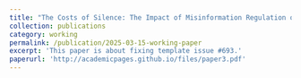 ```yaml
---
title: "The Costs of Silence: The Impact of Misinformation Regulation on Finfluencers and Corporate Information Environment"
collection: publications
category: working
permalink: /publication/2025-03-15-working-paper
excerpt: 'This paper is about fixing template issue #693.'
paperurl: 'http://academicpages.github.io/files/paper3.pdf'
---
```

